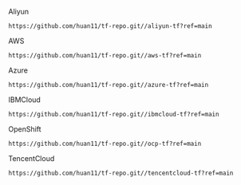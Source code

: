 Aliyun
```
https://github.com/huan11/tf-repo.git//aliyun-tf?ref=main
```
AWS
```
https://github.com/huan11/tf-repo.git//aws-tf?ref=main
```
Azure
```
https://github.com/huan11/tf-repo.git//azure-tf?ref=main
```
IBMCloud
```
https://github.com/huan11/tf-repo.git//ibmcloud-tf?ref=main
```
OpenShift
```
https://github.com/huan11/tf-repo.git//ocp-tf?ref=main
```
TencentCloud
```
https://github.com/huan11/tf-repo.git//tencentcloud-tf?ref=main
```

